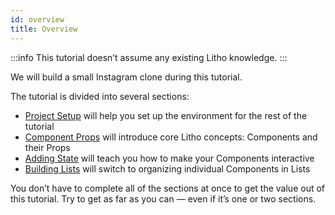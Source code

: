```yaml
---
id: overview
title: Overview
---
```


:::info
This tutorial doesn’t assume any existing Litho knowledge.
:::

We will build a small Instagram clone during this tutorial.

The tutorial is divided into several sections:
* [Project Setup](project-setup) will help you set up the environment for the rest of the tutorial
* [Component Props](first-components) will introduce core Litho concepts: Components and their Props
* [Adding State](adding-state) will teach you how to make your Components interactive
* [Building Lists](building-lists) will switch to organizing individual Components in Lists

You don’t have to complete all of the sections at once to get the value out of this tutorial. Try to
get as far as you can — even if it’s one or two sections.
